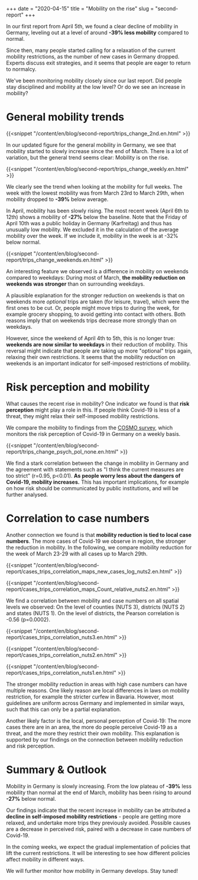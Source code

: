+++
date = "2020-04-15"
title = "Mobility on the rise"
slug = "second-report"
+++

In our first report from April 5th, we found a clear decline of mobility in Germany, leveling out at a level of around **-39% less mobility** compared to normal.

Since then, many people started calling for a relaxation of the current mobility restrictions, as the number of new cases in Germany dropped. Experts discuss exit strategies, and it seems that people are eager to return to normalcy.

We've been monitoring mobility closely since our last report. Did people stay disciplined and mobility at the low level? Or do we see an increase in mobility?

# General mobility trends

{{<snippet "/content/en/blog/second-report/trips_change_2nd.en.html" >}}

In our updated figure for the general mobility in Germany, we see that mobility started to slowly increase since the end of March. There is a lot of variation, but the general trend seems clear: Mobility is on the rise.

{{<snippet "/content/en/blog/second-report/trips_change_weekly.en.html" >}}

We clearly see the trend when looking at the mobility for full weeks. The week with the lowest mobility was from March 23rd to March 29th, when mobility dropped to **-39%** below average.

In April, mobility has been slowly rising. The most recent week (April 6th to 12th) shows a mobility of **-27%** below the baseline. Note that the Friday of April 10th was a public holiday in Germany (Karfreitag) and thus has unusually low mobility. We excluded it in the calculation of the average mobility over the week. If we include it, mobility in the week is at -32% below normal.

{{<snippet "/content/en/blog/second-report/trips_change_weekends.en.html" >}}

An interesting feature we observed is a difference in mobility on weekends compared to weekdays: During most of March, **the mobility reduction on weekends was stronger** than on surrounding weekdays.

A plausible explanation for the stronger reduction on weekends is that on weekends more _optional_ trips are taken (for leisure, travel), which were the first ones to be cut. Or, people might move trips to during the week, for example grocery shopping, to avoid getting into contact with others. Both reasons imply that on weekends trips decrease more strongly than on weekdays.

However, since the weekend of April 4th to 5th, this is no longer true: **weekends are now similar to weekdays** in their reduction of mobility. This reversal might indicate that people are taking up more "optional" trips again, relaxing their own restrictions. It seems that the mobility reduction on weekends is an important indicator for self-imposed restrictions of mobility.

# Risk perception and mobility

What causes the recent rise in mobility? One indicator we found is that **risk perception** might play a role in this. If people think Covid-19 is less of a threat, they might relax their self-imposed mobility restrictions.

We compare the mobility to findings from the [COSMO survey](https://cosmo.sciencemediacenter.de/), which monitors the risk perception of Covid-19 in Germany on a weekly basis.

{{<snippet "/content/en/blog/second-report/trips_change_psych_pol_none.en.html" >}}

We find a stark correlation between the change in mobility in Germany and the agreement with statements such as "I think the current measures are too strict" (r=0.95, p<0.01). **As people worry less about the dangers of Covid-19, mobility increases.** This has important implications, for example on how risk should be communicated by public institutions, and will be further analysed.

# Correlation to case numbers

Another connection we found is that **mobility reduction is tied to local case numbers**. The more cases of Covid-19 we observe in region, the stronger the reduction in mobility. In the following, we compare mobility reduction for the week of March 23-29 with all cases up to March 29th.

{{<snippet "/content/en/blog/second-report/cases_trips_correlation_maps_new_cases_log_nuts2.en.html" >}}

{{<snippet "/content/en/blog/second-report/cases_trips_correlation_maps_Count_relative_nuts2.en.html" >}}

We find a correlation between mobility and case numbers on all spatial levels we observed: On the level of counties (NUTS 3), districts (NUTS 2) and states (NUTS 1).
On the level of districts, the Pearson correlation is -0.56 (p=0.0002).

{{<snippet "/content/en/blog/second-report/cases_trips_correlation_nuts3.en.html" >}}

{{<snippet "/content/en/blog/second-report/cases_trips_correlation_nuts2.en.html" >}}

{{<snippet "/content/en/blog/second-report/cases_trips_correlation_nuts1.en.html" >}}

The stronger mobility reduction in areas with high case numbers can have multiple reasons. One likely reason are local differences in laws on mobility restriction, for example the stricter curfew in Bavaria. However, most guidelines are uniform across Germany and implemented in similar ways, such that this can only be a partial explanation.

Another likely factor is the local, personal perception of Covid-19: The more cases there are in an area, the more do people perceive Covid-19 as a threat, and the more they restrict their own mobility. This explanation is supported by our findings on the connection between mobility reduction and risk perception.

# Summary & Outlook

Mobility in Germany is slowly increasing. From the low plateau of **-39%** less mobility than normal at the end of March, mobility has been rising to around **-27%** below normal.

Our findings indicate that the recent increase in mobility can be attributed a **decline in self-imposed mobility restrictions** - people are getting more relaxed, and undertake more trips they previously avoided. Possible causes are a decrease in perceived risk, paired with a decrease in case numbers of Covid-19.

In the coming weeks, we expect the gradual implementation of policies that lift the current restrictions. It will be interesting to see how different policies affect mobility in different ways.

We will further monitor how mobility in Germany develops. Stay tuned!
